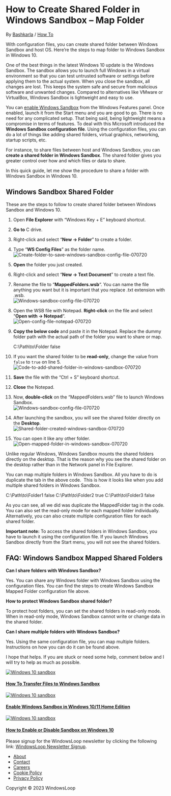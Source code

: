 
# How to Create Shared Folder in Windows Sandbox – Map Folder

By [Bashkarla](https://windowsloop.com/author/staff/ "View all posts by Bashkarla") / [How To](https://windowsloop.com/category/how-to/)

With configuration files, you can create shared folder between Windows Sandbox and host OS. Here’re the steps to map folder to Windows Sandbox in Windows 10.

One of the best things in the latest Windows 10 update is the Windows Sandbox. The sandbox allows you to launch full Windows in a virtual environment so that you can test untrusted software or settings before applying them to the actual system. When you close the sandbox, all changes are lost. This keeps the system safe and secure from malicious software and unwanted changes. Compared to alternatives like VMware or VirtualBox, Windows Sandbox is lightweight and easy to use.

You can [enable Windows Sandbox](https://windowsloop.com/enable-windows-sandbox-in-home-edition/) from the Windows Features panel. Once enabled, launch it from the Start menu and you are good to go. There is no need for any complicated setup. That being said, being lightweight means a compromise in terms of features. To deal with this Microsoft introduced the **Windows Sandbox configuration file**. Using the configuration files, you can do a lot of things like adding shared folders, virtual graphics, networking, startup scripts, etc.

For instance, to share files between host and Windows Sandbox, you can **create a shared folder in Windows Sandbox**. The shared folder gives you greater control over how and which files or data to share.

In this quick guide, let me show the procedure to share a folder with Windows Sandbox in Windows 10.

## Windows Sandbox Shared Folder

These are the steps to follow to create shared folder between Windows Sandbox and Windows 10.

1.  Open **File Explorer** with “Windows Key + E” keyboard shortcut.
2.  **Go to** C drive.
3.  Right-click and select “**New → Folder**” to create a folder.
4.  Type “**WS Config Files**” as the folder name.  
    ![Create-folder-to-save-windows-sandbox-config-file-070720](media/Create-folder-to-save-windows-sandbox-config-file-070720.webp)
5.  **Open** the folder you just created.
6.  Right-click and select “**New → Text Document**” to create a text file.
7.  Rename the file to “**MappedFolders.wsb**“. You can name the file anything you want but it is important that you replace .txt extension with .wsb.  
    ![Windows-sandbox-config-file-070720](media/Windows-sandbox-config-file-070720.webp)
8.  Open the WSB file with Notepad. **Right-click** on the file and select “**Open with → Notepad**“.  
    ![Open-config-file-notepad-070720](media/Open-config-file-notepad-070720.webp)
9.  **Copy the below code** and paste it in the Notepad. Replace the dummy folder path with the actual path of the folder you want to share or map.
    
    <Configuration>  
      <MappedFolders>  
        <MappedFolder>  
          <HostFolder>C:\Path\to\Folder</HostFolder>  
          <ReadOnly>false</ReadOnly>  
        </MappedFolder>  
      </MappedFolders>  
    </Configuration>
    
10.  If you want the shared folder to be **read-only**, change the value from `false` to `true` on line 5.  
    ![Code-to-add-shared-folder-in-windows-sandbox-070720](media/Code-to-add-shared-folder-in-windows-sandbox-070720.webp)
11.  **Save** the file with the “Ctrl + S” keyboard shortcut.
12.  **Close** the Notepad.
13.  Now, **double-click** on the “MappedFolders.wsb” file to launch Windows Sandbox.  
    ![Windows-sandbox-config-file-070720](media/Windows-sandbox-config-file-070720.webp)
14.  After launching the sandbox, you will see the shared folder directly on the **Desktop**.  
    ![Shared-folder-created-windows-sandbox-070720](media/Shared-folder-created-windows-sandbox-070720.webp)
15.  You can open it like any other folder.  
    ![Open-mapped-folder-in-windows-sandbox-070720](media/Open-mapped-folder-in-windows-sandbox-070720.webp)

Unlike regular Windows, Windows Sandbox mounts the shared folders directly on the desktop. That is the reason why you see the shared folder on the desktop rather than in the Network panel in File Explorer.

You can map multiple folders in Windows Sandbox. All you have to do is duplicate the <MappedFolder> tab in the above code.  This is how it looks like when you add multiple shared folders in Windows Sandbox.

<Configuration>  
  <MappedFolders>  
    <MappedFolder>  
      <HostFolder>C:\Path\to\Folder1</HostFolder>  
      <ReadOnly>false</ReadOnly>  
    </MappedFolder>  
    <MappedFolder>  
      <HostFolder>C:\Path\to\Folder2</HostFolder>  
      <ReadOnly>true</ReadOnly>  
    </MappedFolder>  
    <MappedFolder>  
      <HostFolder>C:\Path\to\Folder3</HostFolder>  
      <ReadOnly>false</ReadOnly>  
    </MappedFolder>  
  </MappedFolders>  
</Configuration>

As you can see, all we did was duplicate the MappedFolder tag in the code. You can also set the read-only mode for each mapped folder individually. Alternatively, you can also create multiple configuration files for each shared folder.

**Important note:** To access the shared folders in Windows Sandbox, you have to launch it using the configuration file. If you launch Windows Sandbox directly from the Start menu, you will not see the shared folders.

## FAQ: Windows Sandbox Mapped Shared Folders

**Can I share folders with Windows Sandbox?**

Yes. You can share any Windows folder with Windows Sandbox using the configuration files. You can find the steps to create Windows Sandbox Mapped Folder configuration file above.

**How to protect Windows Sandbox shared folder?**

To protect host folders, you can set the shared folders in read-only mode. When in read-only mode, Windows Sandbox cannot write or change data in the shared folder.

**Can I share multiple folders with Windows Sandbox?**

Yes. Using the same configuration file, you can map multiple folders. Instructions on how you can do it can be found above.

I hope that helps. If you are stuck or need some help, comment below and I will try to help as much as possible.

[![Windows 10 sandbox](media/Windows_10_sandbox.jpg)](https://windowsloop.com/how-to-transfer-files-to-windows-sandbox/ "How To Transfer Files to Windows Sandbox")

#### [How To Transfer Files to Windows Sandbox](https://windowsloop.com/how-to-transfer-files-to-windows-sandbox/ "How To Transfer Files to Windows Sandbox")

[![Windows 10 sandbox](media/Windows_10_sandbox.jpg)](https://windowsloop.com/enable-windows-sandbox-in-home-edition/ "Enable Windows Sandbox in Windows 10/11 Home Edition")

#### [Enable Windows Sandbox in Windows 10/11 Home Edition](https://windowsloop.com/enable-windows-sandbox-in-home-edition/ "Enable Windows Sandbox in Windows 10/11 Home Edition")

[![Windows 10 sandbox](media/Windows_10_sandbox.jpg)](https://windowsloop.com/enable-or-disable-sandbox-on-windows-10/ "How to Enable or Disable Sandbox on Windows 10")

#### [How to Enable or Disable Sandbox on Windows 10](https://windowsloop.com/enable-or-disable-sandbox-on-windows-10/ "How to Enable or Disable Sandbox on Windows 10")

Please signup for the WindowsLoop newsletter by clicking the following link: [WindowsLoop Newsletter Signup](https://landing.mailerlite.com/webforms/landing/q3u1e4).

-   [About](https://windowsloop.com/about-us/)
-   [Contact](https://windowsloop.com/contact/)
-   [Careers](https://windowsloop.com/careers/)
-   [Cookie Policy](https://windowsloop.com/cookie-policy/)
-   [Privacy Policy](https://windowsloop.com/privacy-policy/)

Copyright © 2023 WindowsLoop